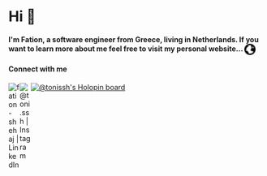 # Hi 👋

#### I'm Fation, a software engineer from Greece, living in Netherlands. If you want to learn more about me feel free to visit my personal website... [<img align="center" alt="fationsh.github.io | Webpage" width="22px" src="https://raw.githubusercontent.com/iconic/open-iconic/master/svg/globe.svg" />][webpage]

#### Connect with me

[<img align="left" alt="fation-shehaj | LinkedIn" width="22px" src="https://cdn.jsdelivr.net/npm/simple-icons@v3/icons/linkedin.svg" />][linkedin]
[<img align="left" alt="@toni.ssh | Instagram" width="22px" src="https://cdn.jsdelivr.net/npm/simple-icons@3.4.0/icons/instagram.svg" />][instagram]

[linkedin]: https://linkedin.com/in/fation-shehaj
[instagram]: https://www.instagram.com/toni.ssh/
[webpage]: https://fationsh.github.io/myPort/

[![@tonissh's Holopin board](https://holopin.me/tonissh)](https://holopin.io/@tonissh)
